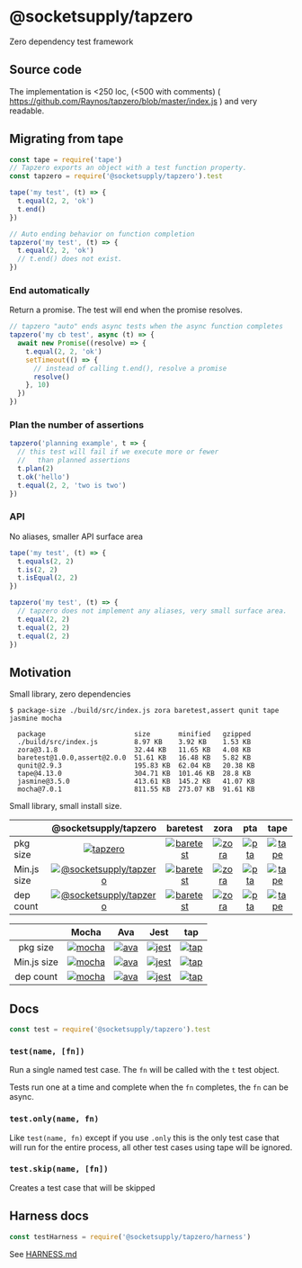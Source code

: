 # @socketsupply/tapzero

Zero dependency test framework

## Source code

The implementation is <250 loc, (<500 with comments) ( https://github.com/Raynos/tapzero/blob/master/index.js ) and very readable.

## Migrating from tape

```js
const tape = require('tape')
// Tapzero exports an object with a test function property.
const tapzero = require('@socketsupply/tapzero').test
```

```js
tape('my test', (t) => {
  t.equal(2, 2, 'ok')
  t.end()
})

// Auto ending behavior on function completion
tapzero('my test', (t) => {
  t.equal(2, 2, 'ok')
  // t.end() does not exist.
})
```

### End automatically
Return a promise. The test will end when the promise resolves.

```js
// tapzero "auto" ends async tests when the async function completes
tapzero('my cb test', async (t) => {
  await new Promise((resolve) => {
    t.equal(2, 2, 'ok')
    setTimeout(() => {
      // instead of calling t.end(), resolve a promise
      resolve()
    }, 10)
  })
})
```

### Plan the number of assertions
```js
tapzero('planning example', t => {
  // this test will fail if we execute more or fewer
  //   than planned assertions
  t.plan(2)
  t.ok('hello')
  t.equal(2, 2, 'two is two')
})
```

### API
No aliases, smaller API surface area

```js
tape('my test', (t) => {
  t.equals(2, 2)
  t.is(2, 2)
  t.isEqual(2, 2)
})

tapzero('my test', (t) => {
  // tapzero does not implement any aliases, very small surface area.
  t.equal(2, 2)
  t.equal(2, 2)
  t.equal(2, 2)
})
```

## Motivation

Small library, zero dependencies

```
$ package-size ./build/src/index.js zora baretest,assert qunit tape jasmine mocha

  package                      size       minified   gzipped
  ./build/src/index.js         8.97 KB    3.92 KB    1.53 KB
  zora@3.1.8                   32.44 KB   11.65 KB   4.08 KB
  baretest@1.0.0,assert@2.0.0  51.61 KB   16.48 KB   5.82 KB
  qunit@2.9.3                  195.83 KB  62.04 KB   20.38 KB
  tape@4.13.0                  304.71 KB  101.46 KB  28.8 KB
  jasmine@3.5.0                413.61 KB  145.2 KB   41.07 KB
  mocha@7.0.1                  811.55 KB  273.07 KB  91.61 KB

```

Small library, small install size.

|        |  @socketsupply/tapzero  |  baretest  |  zora  |  pta  |  tape  |
|--------|:---------:|:----------:|:------:|:-----:|:------:|
|pkg size|  [![tapzero](https://packagephobia.now.sh/badge?p=@socketsupply/tapzero)](https://packagephobia.now.sh/result?p=@socketsupply/tapzero)  |  [![baretest](https://packagephobia.now.sh/badge?p=baretest)](https://packagephobia.now.sh/result?p=baretest)  |  [![zora](https://packagephobia.now.sh/badge?p=zora)](https://packagephobia.now.sh/result?p=zora)  |  [![pta](https://packagephobia.now.sh/badge?p=pta)](https://packagephobia.now.sh/result?p=pta)  |  [![tape](https://packagephobia.now.sh/badge?p=tape)](https://packagephobia.now.sh/result?p=tape)  |
|Min.js size|  [![@socketsupply/tapzero](https://badgen.net/bundlephobia/min/@socketsupply/tapzero)](https://bundlephobia.com/result?p=@socketsupply/tapzero)  |  [![baretest](https://badgen.net/bundlephobia/min/baretest)](https://bundlephobia.com/result?p=baretest)  |  [![zora](https://badgen.net/bundlephobia/min/zora)](https://bundlephobia.com/result?p=zora)  |  [![pta](https://badgen.net/bundlephobia/min/pta)](https://bundlephobia.com/result?p=pta)  |  [![tape](https://badgen.net/bundlephobia/min/tape)](https://bundlephobia.com/result?p=tape)  |
|dep count|  [![@socketsupply/tapzero](https://badgen.net/badge/dependencies/0/green)](https://www.npmjs.com/package/@socketsupply/tapzero)  |  [![baretest](https://badgen.net/badge/dependencies/1/green)](https://www.npmjs.com/package/baretest)  |  [![zora](https://badgen.net/badge/dependencies/0/green)](https://www.npmjs.com/package/zora)  |  [![pta](https://badgen.net/badge/dependencies/23/orange)](https://www.npmjs.com/package/pta)  |  [![tape](https://badgen.net/badge/dependencies/44/orange)](https://www.npmjs.com/package/tape)  |

|        |  Mocha  |  Ava  |  Jest  |  tap  |
|:------:|:-------:|:-----:|:------:|:-----:|
|pkg size|  [![mocha](https://packagephobia.now.sh/badge?p=mocha)](https://packagephobia.now.sh/result?p=mocha)  |  [![ava](https://packagephobia.now.sh/badge?p=ava)](https://packagephobia.now.sh/result?p=ava) |  [![jest](https://packagephobia.now.sh/badge?p=jest)](https://packagephobia.now.sh/result?p=jest) |  [![tap](https://packagephobia.now.sh/badge?p=tap)](https://packagephobia.now.sh/result?p=tap) |
|Min.js size|  [![mocha](https://badgen.net/bundlephobia/min/mocha)](https://bundlephobia.com/result?p=mocha)  |  [![ava](https://badgen.net/bundlephobia/min/ava)](https://bundlephobia.com/result?p=ava)  |  [![jest](https://badgen.net/bundlephobia/min/jest)](https://bundlephobia.com/result?p=jest)  |  [![tap](https://badgen.net/bundlephobia/min/tap)](https://bundlephobia.com/result?p=tap)  |
|dep count|  [![mocha](https://badgen.net/badge/dependencies/104/red)](https://www.npmjs.com/package/mocha)  |  [![ava](https://badgen.net/badge/dependencies/300/red)](https://www.npmjs.com/package/ava)  |  [![jest](https://badgen.net/badge/dependencies/799/red)](https://www.npmjs.com/package/jest)  |  [![tap](https://badgen.net/badge/dependencies/390/red)](https://www.npmjs.com/package/tap)  |

## Docs

```js
const test = require('@socketsupply/tapzero').test
```

### `test(name, [fn])`

Run a single named test case. The `fn` will be called with the `t` test object.

Tests run one at a time and complete when the `fn` completes, the `fn` can be async.

### `test.only(name, fn)`

Like `test(name, fn)` except if you use `.only` this is the only test case that will run for the entire process, all other test cases using tape will be ignored.

### `test.skip(name, [fn])`

Creates a test case that will be skipped

## Harness docs

```js
const testHarness = require('@socketsupply/tapzero/harness')
```

See [HARNESS.md](./HARNESS.md)
